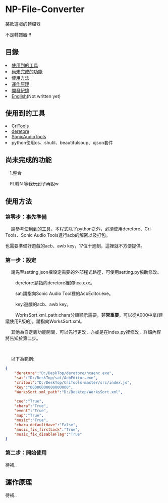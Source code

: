 # NP-File-Converter

<p>某款遊戲的轉檔器</p>

<p>不是轉譜器!!!<p>

## 目錄

<li><a href="#使用到的工具">使用到的工具</a></li>
<li><a href="#尚未完成的功能">尚未完成的功能</a></li>
<li><a href="#使用方法">使用方法</a></li>
<li><a href="#運作原理">運作原理</a></li>
<li><a href="CHANGELOG.md">開發紀錄</a></li>
<li><a href="EN_README.md">English</a>(Not written yet)</li>

## 使用到的工具

<li><a href="https://github.com/kohos/CriTools">CriTools</a></li>
<li><a href="https://github.com/OpenCGSS/DereTore">deretore</a></li>
<li><a href="https://github.com/blueskythlikesclouds/SonicAudioTools">SonicAudioTools</a></li>
<li>python使用os、shutil、beautifulsoup、ujson套件</li>

## 尚未完成的功能

<p>

&emsp;1.整合
	
&emsp;PL轉N ~~等我玩到了再說w~~

</p>

## 使用方法

### 第零步：事先準備

<p> 

&emsp; 請參考<a href="#使用到的工具">使用到的工具</a>，本程式除了python之外，必須使用deretore、Cri-Tools、Sonic Audio Tools進行acb的解密以及打包。

也需要準備好遊戲的acb、awb key，17位十進制，這裡就不方便提供。

</p>

### 第一步：設定


<p>
	
&emsp; 請先至setting.json檔設定需要的外部程式路徑，可使用setting.py協助修改。

&emsp;&emsp; deretore:請指向deretore裡的hca.exe。

&emsp;&emsp; sat:請指向Sonic Audio Tool裡的AcbEditor.exe。 

&emsp;&emsp; key:遊戲的acb、awb key。

&emsp;&emsp; WorksSort.xml_path:chara分類顯示需要，**非常重要**，可以從A000中拿(建議使用P版的)。請指向WorksSort.xml。

&emsp; 其他為自定義功能開關，可以先行更改，亦或是在index.py裡修改，詳細內容將告知於第二步。

</p>
<br />
<p>
&emsp; 以下為範例:

```json
{
    "deretore":"D:/DeskTop/deretore/hcaenc.exe",
    "sat":"D:/DeskTop/sat/AcbEditor.exe",
    "critool":"D:/DeskTop/CriTools-master/src/index.js",
    "key":"00000000000000000",
    "WorksSort.xml_path":"D:/Desktop/WorksSort.xml",
	
    "cue":"True",
    "chara":"True",
    "event":"True",
    "map":"True",
    "music":"True",
    "chara_defaultHave":"False",
    "music_fix_firstLock":"True",
    "music_fix_disableFlag":"True"
}

```
</p>

### 第二步：開始使用

待補..

## 運作原理

待補..
